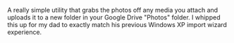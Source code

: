A really simple utility that grabs the photos off any media you attach and uploads it to a new folder in your Google Drive "Photos" folder. I whipped this up for my dad to exactly match his previous Windows XP import wizard experience.
